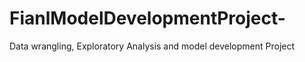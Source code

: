 # FianlModelDevelopmentProject-
Data wrangling, Exploratory Analysis and model development Project 
